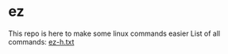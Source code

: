 # ez
This repo is here to make some linux commands easier
List of all commands:
[ez-h.txt](https://github.com/Linuxcomm4nds/ez/files/8148349/ez-h.txt)
